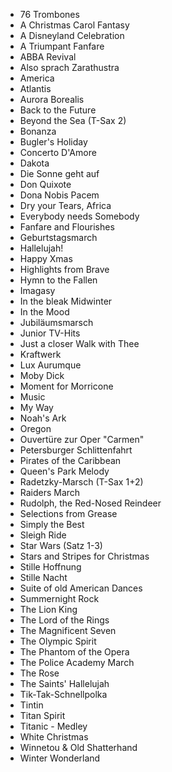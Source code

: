 * 76 Trombones
* A Christmas Carol Fantasy
* A Disneyland Celebration
* A Triumpant Fanfare
* ABBA Revival
* Also sprach Zarathustra
* America
* Atlantis
* Aurora Borealis
* Back to the Future
* Beyond the Sea (T-Sax 2)
* Bonanza
* Bugler's Holiday
* Concerto D'Amore
* Dakota
* Die Sonne geht auf
* Don Quixote
* Dona Nobis Pacem
* Dry your Tears, Africa
* Everybody needs Somebody
* Fanfare and Flourishes
* Geburtstagsmarch
* Hallelujah!
* Happy Xmas
* Highlights from Brave
* Hymn to the Fallen
* Imagasy
* In the bleak Midwinter
* In the Mood
* Jubiläumsmarsch
* Junior TV-Hits
* Just a closer Walk with Thee
* Kraftwerk
* Lux Aurumque
* Moby Dick
* Moment for Morricone
* Music
* My Way
* Noah's Ark
* Oregon
* Ouvertüre zur Oper "Carmen"
* Petersburger Schlittenfahrt
* Pirates of the Caribbean
* Queen's Park Melody
* Radetzky-Marsch (T-Sax 1+2)
* Raiders March
* Rudolph, the Red-Nosed Reindeer
* Selections from Grease
* Simply the Best
* Sleigh Ride
* Star Wars (Satz 1-3)
* Stars and Stripes for Christmas
* Stille Hoffnung
* Stille Nacht
* Suite of old American Dances
* Summernight Rock
* The Lion King
* The Lord of the Rings
* The Magnificent Seven
* The Olympic Spirit
* The Phantom of the Opera
* The Police Academy March
* The Rose
* The Saints' Hallelujah
* Tik-Tak-Schnellpolka
* Tintin
* Titan Spirit
* Titanic - Medley
* White Christmas
* Winnetou & Old Shatterhand
* Winter Wonderland
